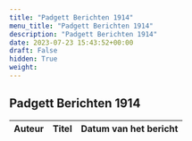 ```yaml
---
title: "Padgett Berichten 1914"
menu_title: "Padgett Berichten 1914"
description: "Padgett Berichten 1914"
date: 2023-07-23 15:43:52+00:00
draft: False
hidden: True
weight:
---
```

## Padgett Berichten 1914

**Auteur** | **Titel** | **Datum van het bericht**
---|---|---
